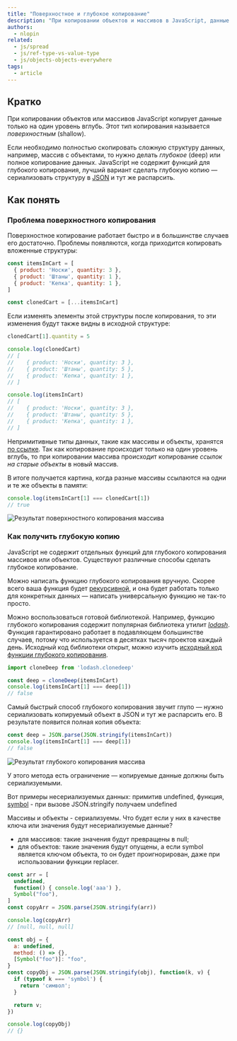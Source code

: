 ```yaml
---
title: "Поверхностное и глубокое копирование"
description: "При копировании объектов и массивов в JavaScript, данные копируются только на один уровень вглубь."
authors:
  - nlopin
related:
  - js/spread
  - js/ref-type-vs-value-type
  - js/objects-objects-everywhere
tags:
  - article
---
```


## Кратко

При копировании объектов или массивов JavaScript копирует данные только на один уровень вглубь. Этот тип копирования называется _поверхностным_ (shallow).

Если необходимо полностью скопировать сложную структуру данных, например, массив с объектами, то нужно делать _глубокое_ (deep) или полное копирование данных. JavaScript не содержит функций для глубокого копирования, лучший вариант сделать глубокую копию — сериализовать структуру в [JSON](/tools/json/) и тут же распарсить.

## Как понять

### Проблема поверхностного копирования

Поверхностное копирование работает быстро и в большинстве случаев его достаточно. Проблемы появляются, когда приходится копировать вложенные структуры:

```js
const itemsInCart = [
  { product: 'Носки', quantity: 3 },
  { product: 'Штаны', quantity: 1 },
  { product: 'Кепка', quantity: 1 },
]

const clonedCart = [...itemsInCart]
```

Если изменять элементы этой структуры после копирования, то эти изменения будут также видны в исходной структуре:

```js
clonedCart[1].quantity = 5

console.log(clonedCart)
// [
//    { product: 'Носки', quantity: 3 },
//    { product: 'Штаны', quantity: 5 },
//    { product: 'Кепка', quantity: 1 },
// ]

console.log(itemsInCart)
// [
//    { product: 'Носки', quantity: 3 },
//    { product: 'Штаны', quantity: 5 },
//    { product: 'Кепка', quantity: 1 },
// ]
```

Непримитивные типы данных, такие как массивы и объекты, хранятся [по ссылке](/js/ref-type-vs-value-type/#ssylochnye-tipy-dannyh). Так как копирование происходит только на один уровень вглубь, то при копировании массива происходит копирование _ссылок на старые объекты_ в новый массив.

В итоге получается картина, когда разные массивы ссылаются на одни и те же объекты в памяти:

```js
console.log(itemsInCart[1] === clonedCart[1])
// true
```

![Результат поверхностного копирования массива](images/shallow.png)

### Как получить глубокую копию

JavaScript не содержит отдельных функций для глубокого копирования массивов или объектов. Существуют различные способы сделать глубокое копирование.

Можно написать функцию глубокого копирования вручную. Скорее всего ваша функция будет [рекурсивной](/js/recursion/), и она будет работать только для конкретных данных — написать универсальную функцию не так-то просто.

Можно воспользоваться готовой библиотекой. Например, функцию глубокого копирования содержит популярная библиотека утилит [_lodash_](https://lodash.com/docs/4.17.15#cloneDeep). Функция гарантировано работает в подавляющем большинстве случаев, потому что используется в десятках тысяч проектов каждый день. Исходный код библиотеки открыт, можно изучить [исходный код функции глубокого копирования](https://github.com/lodash/lodash/blob/4.17.15/lodash.js#L2620).

```js
import cloneDeep from 'lodash.clonedeep'

const deep = cloneDeep(itemsInCart)
console.log(itemsInCart[1] === deep[1])
// false
```

Самый быстрый способ глубокого копирования звучит глупо — нужно сериализовать копируемый объект в JSON и тут же распарсить его. В результате появится полная копия объекта:

```js
const deep = JSON.parse(JSON.stringify(itemsInCart))
console.log(itemsInCart[1] === deep[1])
// false
```

![Результат глубокого копирования массива](images/deep.png)

У этого метода есть ограничение — копируемые данные должны быть сериализуемыми.

Вот примеры несериализуемых данных: примитив undefined, функция, [symbol](/js/symbol/) - при вызове JSON.stringify получаем undefined

Массивы и объекты - сериализуемы. Что будет если у них в качестве ключа или значения будут несериализуемые данные?

- для массивов: такие значения будут превращены в null;
- для объектов: такие значения будут опущены, а если symbol является ключом объекта, то он будет проигнорирован, даже при использовании функции replacer.

```js
const arr = [
  undefined,
  function() { console.log('aaa') },
  Symbol("foo"),
]
const copyArr = JSON.parse(JSON.stringify(arr))

console.log(copyArr)
// [null, null, null]

const obj = {
  a: undefined,
  method: () => {},
  [Symbol("foo")]: "foo",
}
const copyObj = JSON.parse(JSON.stringify(obj), function(k, v) {
  if (typeof k === 'symbol') {
    return 'символ';
  }

  return v;
})

console.log(copyObj)
// {}
```
